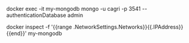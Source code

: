 docker exec -it my-mongodb mongo -u cagri -p 3541 --authenticationDatabase admin

docker inspect -f '{{range .NetworkSettings.Networks}}{{.IPAddress}}{{end}}' my-mongodb
